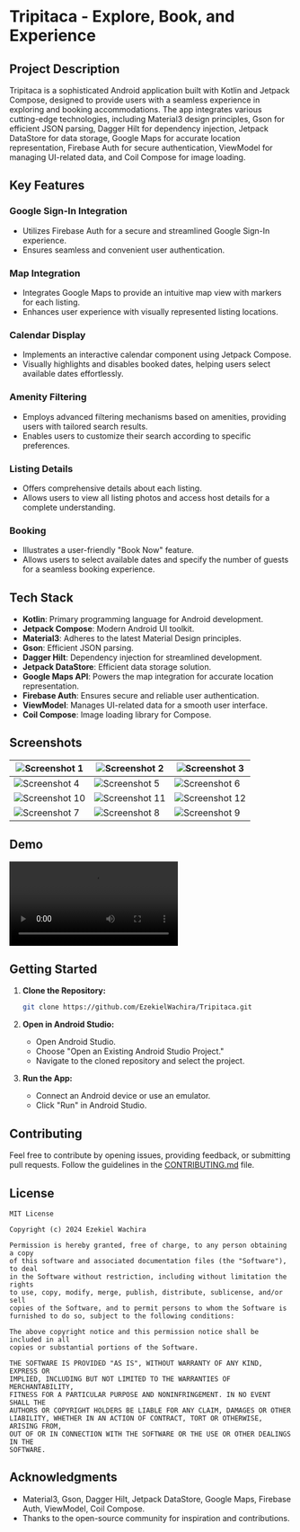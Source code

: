 # Tripitaca - Explore, Book, and Experience

## Project Description

Tripitaca is a sophisticated Android application built with Kotlin and Jetpack Compose, designed to provide users with a seamless experience in exploring and booking accommodations. The app integrates various cutting-edge technologies, including Material3 design principles, Gson for efficient JSON parsing, Dagger Hilt for dependency injection, Jetpack DataStore for data storage, Google Maps for accurate location representation, Firebase Auth for secure authentication, ViewModel for managing UI-related data, and Coil Compose for image loading.

## Key Features

### Google Sign-In Integration

- Utilizes Firebase Auth for a secure and streamlined Google Sign-In experience.
- Ensures seamless and convenient user authentication.

### Map Integration

- Integrates Google Maps to provide an intuitive map view with markers for each listing.
- Enhances user experience with visually represented listing locations.

### Calendar Display

- Implements an interactive calendar component using Jetpack Compose.
- Visually highlights and disables booked dates, helping users select available dates effortlessly.

### Amenity Filtering

- Employs advanced filtering mechanisms based on amenities, providing users with tailored search results.
- Enables users to customize their search according to specific preferences.

### Listing Details

- Offers comprehensive details about each listing.
- Allows users to view all listing photos and access host details for a complete understanding.

### Booking

- Illustrates a user-friendly "Book Now" feature.
- Allows users to select available dates and specify the number of guests for a seamless booking experience.

## Tech Stack

- **Kotlin**: Primary programming language for Android development.
- **Jetpack Compose**: Modern Android UI toolkit.
- **Material3**: Adheres to the latest Material Design principles.
- **Gson**: Efficient JSON parsing.
- **Dagger Hilt**: Dependency injection for streamlined development.
- **Jetpack DataStore**: Efficient data storage solution.
- **Google Maps API**: Powers the map integration for accurate location representation.
- **Firebase Auth**: Ensures secure and reliable user authentication.
- **ViewModel**: Manages UI-related data for a smooth user interface.
- **Coil Compose**: Image loading library for Compose.

## Screenshots

| ![Screenshot 1](https://github.com/EzekielWachira/Tripitaca/blob/main/Screenshots/Screenshot_20240118_165402.png) | ![Screenshot 2](https://github.com/EzekielWachira/Tripitaca/blob/main/Screenshots/Screenshot_20240118_165218.png) | ![Screenshot 3](https://github.com/EzekielWachira/Tripitaca/blob/main/Screenshots/Screenshot_20240118_165245.png) |
| --- | --- | --- |
| ![Screenshot 4](https://github.com/EzekielWachira/Tripitaca/blob/main/Screenshots/Screenshot_20240118_165256.png) | ![Screenshot 5](https://github.com/EzekielWachira/Tripitaca/blob/main/Screenshots/Screenshot_20240118_165315.png) | ![Screenshot 6](https://github.com/EzekielWachira/Tripitaca/blob/main/Screenshots/Screenshot_20240118_165331.png) |
| ![Screenshot 10](https://github.com/EzekielWachira/Tripitaca/blob/main/Screenshots/Screenshot_20240118_165137.png) | ![Screenshot 11](https://github.com/EzekielWachira/Tripitaca/blob/main/Screenshots/Screenshot_20240118_165104.png) | ![Screenshot 12](https://github.com/EzekielWachira/Tripitaca/blob/main/Screenshots/Screenshot_20240118_165047.png) |
| ![Screenshot 7](https://github.com/EzekielWachira/Tripitaca/blob/main/Screenshots/Screenshot_20240118_165228.png) | ![Screenshot 8](https://github.com/EzekielWachira/Tripitaca/blob/main/Screenshots/Screenshot_20240118_165345.png) | ![Screenshot 9](https://github.com/EzekielWachira/Tripitaca/blob/main/Screenshots/Screenshot_20240118_165353.png) |

## Demo
![](https://github.com/EzekielWachira/Tripitaca/blob/main/Screenshots/video.mp4)


## Getting Started

1. **Clone the Repository:**
   ```bash
   git clone https://github.com/EzekielWachira/Tripitaca.git
   ```

2. **Open in Android Studio:**
   - Open Android Studio.
   - Choose "Open an Existing Android Studio Project."
   - Navigate to the cloned repository and select the project.

3. **Run the App:**
   - Connect an Android device or use an emulator.
   - Click "Run" in Android Studio.

## Contributing

Feel free to contribute by opening issues, providing feedback, or submitting pull requests. Follow the guidelines in the [CONTRIBUTING.md](CONTRIBUTING.md) file.

## License

```
MIT License

Copyright (c) 2024 Ezekiel Wachira

Permission is hereby granted, free of charge, to any person obtaining a copy
of this software and associated documentation files (the "Software"), to deal
in the Software without restriction, including without limitation the rights
to use, copy, modify, merge, publish, distribute, sublicense, and/or sell
copies of the Software, and to permit persons to whom the Software is
furnished to do so, subject to the following conditions:

The above copyright notice and this permission notice shall be included in all
copies or substantial portions of the Software.

THE SOFTWARE IS PROVIDED "AS IS", WITHOUT WARRANTY OF ANY KIND, EXPRESS OR
IMPLIED, INCLUDING BUT NOT LIMITED TO THE WARRANTIES OF MERCHANTABILITY,
FITNESS FOR A PARTICULAR PURPOSE AND NONINFRINGEMENT. IN NO EVENT SHALL THE
AUTHORS OR COPYRIGHT HOLDERS BE LIABLE FOR ANY CLAIM, DAMAGES OR OTHER
LIABILITY, WHETHER IN AN ACTION OF CONTRACT, TORT OR OTHERWISE, ARISING FROM,
OUT OF OR IN CONNECTION WITH THE SOFTWARE OR THE USE OR OTHER DEALINGS IN THE
SOFTWARE.
```

## Acknowledgments

- Material3, Gson, Dagger Hilt, Jetpack DataStore, Google Maps, Firebase Auth, ViewModel, Coil Compose.
- Thanks to the open-source community for inspiration and contributions.



